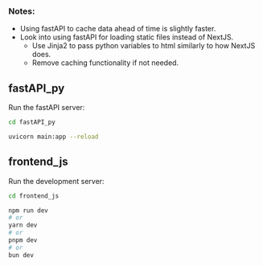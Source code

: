### Notes:

- Using fastAPI to cache data ahead of time is slightly faster.
- Look into using fastAPI for loading static files instead of NextJS.
    - Use Jinja2 to pass python variables to html similarly to how NextJS does.
    - Remove caching functionality if not needed.
    
## fastAPI_py

Run the fastAPI server:

```bash
cd fastAPI_py
```

```bash
uvicorn main:app --reload
```

## frontend_js

Run the development server:

```bash
cd frontend_js
```

```bash
npm run dev
# or
yarn dev
# or
pnpm dev
# or
bun dev
```


